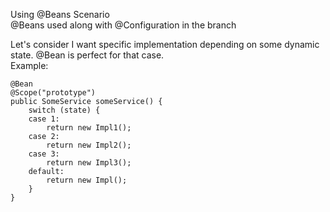 Using @Beans Scenario  
@Beans used along with @Configuration in the branch  

Let's consider I want specific implementation depending on some dynamic state. @Bean is perfect for that case.   
Example:  

    @Bean
    @Scope("prototype")
    public SomeService someService() {
        switch (state) {
        case 1:
            return new Impl1();
        case 2:
            return new Impl2();
        case 3:
            return new Impl3();
        default:
            return new Impl();
        }
    }

